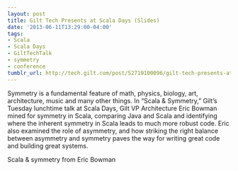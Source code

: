 ```yaml
---
layout: post
title: Gilt Tech Presents at Scala Days (Slides)
date: '2013-06-11T13:29:00-04:00'
tags:
- Scala
- Scala Days
- GiltTechTalk
- symmetry
- conference
tumblr_url: http://tech.gilt.com/post/52719100096/gilt-tech-presents-at-scala-days-slides
---
```



Symmetry is a fundamental feature of math, physics, biology, art, architecture, music and many other things. In “Scala & Symmetry,” Gilt’s Tuesday lunchtime talk at Scala Days, Gilt VP Architecture Eric Bowman mined for symmetry in Scala, comparing Java and Scala and identifying where the inherent symmetry in Scala leads to much more robust code. Eric also examined the role of asymmetry, and how striking the right balance between asymmetry and symmetry paves the way for writing great code and building great systems.
 
 Scala & symmetry  from Eric Bowman
